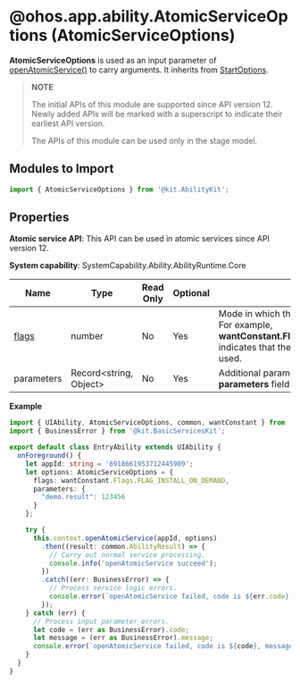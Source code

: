 # @ohos.app.ability.AtomicServiceOptions (AtomicServiceOptions)

**AtomicServiceOptions** is used as an input parameter of [openAtomicService()](js-apis-inner-application-uiAbilityContext.md#uiabilitycontextopenatomicservice12) to carry arguments. It inherits from [StartOptions](js-apis-app-ability-startOptions.md).

> **NOTE**
>
> The initial APIs of this module are supported since API version 12. Newly added APIs will be marked with a superscript to indicate their earliest API version.
>
> The APIs of this module can be used only in the stage model.

## Modules to Import

```ts
import { AtomicServiceOptions } from '@kit.AbilityKit';
```

## Properties

**Atomic service API**: This API can be used in atomic services since API version 12.

**System capability**: SystemCapability.Ability.AbilityRuntime.Core

| Name| Type| Read Only| Optional| Description|
| -------- | -------- | -------- | -------- | -------- |
| [flags](js-apis-app-ability-wantConstant.md#wantconstantflags) | number | No|  Yes| Mode in which the system processes the startup.<br>For example, **wantConstant.Flags.FLAG_INSTALL_ON_DEMAND** indicates that the installation-free capability is used.|
| parameters | Record\<string, Object> | No|  Yes| Additional parameters. For details, see the **parameters** field in [Want](js-apis-app-ability-want.md).|

**Example**

```ts
import { UIAbility, AtomicServiceOptions, common, wantConstant } from '@kit.AbilityKit';
import { BusinessError } from '@kit.BasicServicesKit';

export default class EntryAbility extends UIAbility {
  onForeground() {
    let appId: string = '6918661953712445909';
    let options: AtomicServiceOptions = {
      flags: wantConstant.Flags.FLAG_INSTALL_ON_DEMAND,
      parameters: {
        "demo.result": 123456
      }
    };

    try {
      this.context.openAtomicService(appId, options)
        .then((result: common.AbilityResult) => {
          // Carry out normal service processing.
          console.info('openAtomicService succeed');
        })
        .catch((err: BusinessError) => {
          // Process service logic errors.
          console.error(`openAtomicService failed, code is ${err.code}, message is ${err.message}`);
        });
    } catch (err) {
      // Process input parameter errors.
      let code = (err as BusinessError).code;
      let message = (err as BusinessError).message;
      console.error(`openAtomicService failed, code is ${code}, message is ${message}`);
    }
  }
}
```
